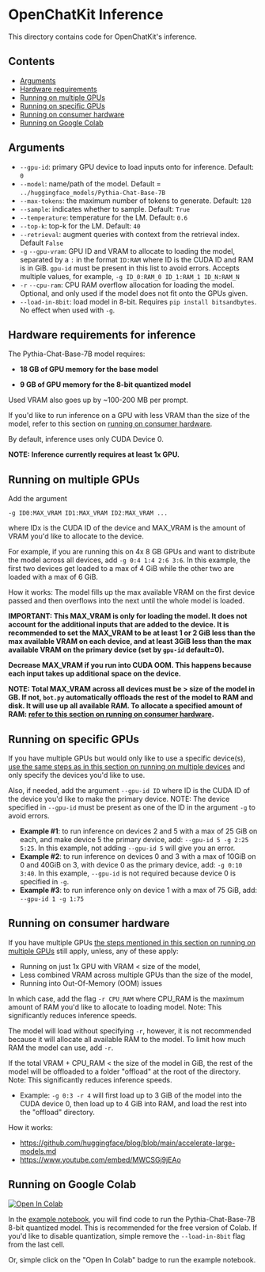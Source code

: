 # OpenChatKit Inference
This directory contains code for OpenChatKit's inference.

## Contents

- [Arguments](#arguments)
- [Hardware requirements](#hardware-requirements-for-inference)
- [Running on multiple GPUs](#running-on-multiple-gpus)
- [Running on specific GPUs](#running-on-specific-gpus)
- [Running on consumer hardware](#running-on-consumer-hardware)
- [Running on Google Colab](#running-on-google-colab) 

## Arguments
- `--gpu-id`: primary GPU device to load inputs onto for inference. Default: `0`
- `--model`: name/path of the model. Default = `../huggingface_models/Pythia-Chat-Base-7B`
- `--max-tokens`: the maximum number of tokens to generate. Default: `128`
- `--sample`: indicates whether to sample. Default: `True`
- `--temperature`: temperature for the LM. Default: `0.6`
- `--top-k`: top-k for the LM. Default: `40`
- `--retrieval`: augment queries with context from the retrieval index. Default `False`
- `-g` `--gpu-vram`: GPU ID and VRAM to allocate to loading the model, separated by a `:` in the format `ID:RAM` where ID is the CUDA ID and RAM is in GiB. `gpu-id` must be present in this list to avoid errors. Accepts multiple values, for example, `-g ID_0:RAM_0 ID_1:RAM_1 ID_N:RAM_N`
- `-r` `--cpu-ram`: CPU RAM overflow allocation for loading the model. Optional, and only used if the model does not fit onto the GPUs given.
- `--load-in-8bit`: load model in 8-bit. Requires `pip install bitsandbytes`. No effect when used with `-g`. 

## Hardware requirements for inference
The Pythia-Chat-Base-7B model requires:

- **18 GB of GPU memory for the base model**

- **9 GB of GPU memory for the 8-bit quantized model**

Used VRAM also goes up by ~100-200 MB per prompt. 

If you'd like to run inference on a GPU with less VRAM than the size of the model, refer to this section on [running on consumer hardware](#running-on-consumer-hardware).

By default, inference uses only CUDA Device 0.

**NOTE: Inference currently requires at least 1x GPU.**

## Running on multiple GPUs
Add the argument 

```-g ID0:MAX_VRAM ID1:MAX_VRAM ID2:MAX_VRAM ...``` 

where IDx is the CUDA ID of the device and MAX_VRAM is the amount of VRAM you'd like to allocate to the device.

For example, if you are running this on 4x 8 GB GPUs and want to distribute the model across all devices, add ```-g 0:4 1:4 2:6 3:6```. In this example, the first two devices get loaded to a max of 4 GiB while the other two are loaded with a max of 6 GiB.

How it works: The model fills up the max available VRAM on the first device passed and then overflows into the next until the whole model is loaded.

**IMPORTANT: This MAX_VRAM is only for loading the model. It does not account for the additional inputs that are added to the device. It is recommended to set the MAX_VRAM to be at least 1 or 2 GiB less than the max available VRAM on each device, and at least 3GiB less than the max available VRAM on the primary device (set by `gpu-id` default=0).**

**Decrease MAX_VRAM if you run into CUDA OOM. This happens because each input takes up additional space on the device.**

**NOTE: Total MAX_VRAM across all devices must be > size of the model in GB. If not, `bot.py` automatically offloads the rest of the model to RAM and disk. It will use up all available RAM. To allocate a specified amount of RAM: [refer to this section on running on consumer hardware](#running-on-consumer-hardware).**

## Running on specific GPUs
If you have multiple GPUs but would only like to use a specific device(s), [use the same steps as in this section on running on multiple devices](#running-on-multiple-gpus) and only specify the devices you'd like to use. 

Also, if needed, add the argument `--gpu-id ID` where ID is the CUDA ID of the device you'd like to make the primary device. NOTE: The device specified in `--gpu-id` must be present as one of the ID in the argument `-g` to avoid errors.

- **Example #1**: to run inference on devices 2 and 5 with a max of 25 GiB on each, and make device 5 the primary device, add: `--gpu-id 5 -g 2:25 5:25`. In this example, not adding `--gpu-id 5` will give you an error.
- **Example #2**: to run inference on devices 0 and 3 with a max of 10GiB on 0 and 40GiB on 3, with device 0 as the primary device, add: `-g 0:10 3:40`. In this example, `--gpu-id` is not required because device 0 is specified in `-g`.
- **Example #3**: to run inference only on device 1 with a max of 75 GiB, add: `--gpu-id 1 -g 1:75`


## Running on consumer hardware
If you have multiple GPUs [the steps mentioned in this section on running on multiple GPUs](#running-on-multiple-gpus) still apply, unless, any of these apply:
- Running on just 1x GPU with VRAM < size of the model,
- Less combined VRAM across multiple GPUs than the size of the model,
- Running into Out-Of-Memory (OOM) issues

In which case, add the flag `-r CPU_RAM` where CPU_RAM is the maximum amount of RAM you'd like to allocate to loading model. Note: This significantly reduces inference speeds. 

The model will load without specifying `-r`, however, it is not recommended because it will allocate all available RAM to the model. To limit how much RAM the model can use, add `-r`.

If the total VRAM + CPU_RAM < the size of the model in GiB, the rest of the model will be offloaded to a folder "offload" at the root of the directory. Note: This significantly reduces inference speeds.

- Example: `-g 0:3 -r 4` will first load up to 3 GiB of the model into the CUDA device 0, then load up to 4 GiB into RAM, and load the rest into the "offload" directory.

How it works: 
- https://github.com/huggingface/blog/blob/main/accelerate-large-models.md
- https://www.youtube.com/embed/MWCSGj9jEAo

## Running on Google Colab
[![Open In Colab](https://colab.research.google.com/assets/colab-badge.svg)](https://colab.research.google.com/github/orangetin/OpenChatKit/blob/main/inference/example/example.ipynb)

In the [example notebook](example/example.ipynb), you will find code to run the Pythia-Chat-Base-7B 8-bit quantized model. This is recommended for the free version of Colab. If you'd like to disable quantization, simple remove the `--load-in-8bit` flag from the last cell.

Or, simple click on the "Open In Colab" badge to run the example notebook.
